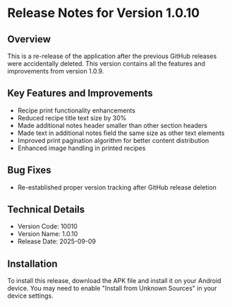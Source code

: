# Release Notes for Version 1.0.10

## Overview
This is a re-release of the application after the previous GitHub releases were accidentally deleted. This version contains all the features and improvements from version 1.0.9.

## Key Features and Improvements
- Recipe print functionality enhancements
- Reduced recipe title text size by 30%
- Made additional notes header smaller than other section headers
- Made text in additional notes field the same size as other text elements
- Improved print pagination algorithm for better content distribution
- Enhanced image handling in printed recipes

## Bug Fixes
- Re-established proper version tracking after GitHub release deletion

## Technical Details
- Version Code: 10010
- Version Name: 1.0.10
- Release Date: 2025-09-09

## Installation
To install this release, download the APK file and install it on your Android device. You may need to enable "Install from Unknown Sources" in your device settings.